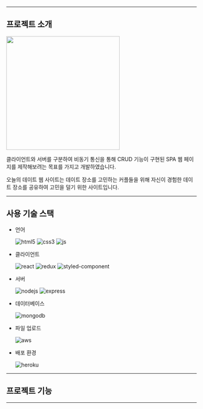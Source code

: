 ***

## 프로젝트 소개

<img src="https://user-images.githubusercontent.com/75672249/128997070-d3020bc6-ee46-4fb3-a9c5-5f2ad349eeb9.png" width="300px" />

클라이언트와 서버를 구분하여 비동기 통신을 통해 CRUD 기능이 구현된 SPA 웹 페이지를 제작해보려는 목표를 가지고 개발하였습니다.

오늘의 데이트 웹 사이트는 데이트 장소를 고민하는 커플들을 위해 자신이 경험한 데이트 장소를 공유하여 고민을 덜기 위한 사이트입니다.

***

## 사용 기술 스택
- 언어
 
  ![html5](https://img.shields.io/badge/HTML5-E34F26?style=for-the-badge&logo=html5&logoColor=white)
  ![css3](https://img.shields.io/badge/CSS3-1572B6?style=for-the-badge&logo=css3&logoColor=white)
  ![js](https://img.shields.io/badge/JavaScript-F7DF1E?style=for-the-badge&logo=javascript&logoColor=black)

- 클라이언트  
  
  ![react](https://img.shields.io/badge/react-%2320232a.svg?style=for-the-badge&logo=react&logoColor=%2361DAFB)
  ![redux](https://img.shields.io/badge/redux-%23593d88.svg?style=for-the-badge&logo=redux&logoColor=white)
  ![styled-component](https://img.shields.io/badge/styled--components-DB7093?style=for-the-badge&logo=styled-components&logoColor=white)

- 서버  

  ![nodejs](https://img.shields.io/badge/Node.js-43853D?style=for-the-badge&logo=node.js&logoColor=white)
  ![express](https://img.shields.io/badge/Express.js-000000?style=for-the-badge&logo=express&logoColor=white)  
  
- 데이터베이스

  ![mongodb](https://img.shields.io/badge/MongoDB-4EA94B?style=for-the-badge&logo=mongodb&logoColor=white)

- 파일 업로드
  
  ![aws](https://img.shields.io/badge/Amazon_AWS-232F3E?style=for-the-badge&logo=amazon-aws&logoColor=white)

- 배포 환경

  ![heroku](https://img.shields.io/badge/Heroku-430098?style=for-the-badge&logo=heroku&logoColor=white)
  
***

## 프로젝트 기능

***
